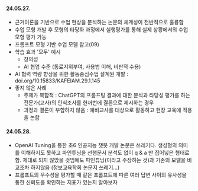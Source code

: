 #### 24.05.27.
* 근거이론을 기반으로 수업 현상을 분석하는 논문의 체계성이 전반적으로 훌륭함
* 수업 모형 개발 후 모형의 타당화 과정에서 실행평가를 통해 실제 상황에서의 수업 모형 평가 가능
* 프롬프트 모형 기반 수업 모델 참고(09)
* 학습 효과 '모두' 예시
	* 창의성
	* AI 협업 수준 (동료지위부여, 사용법 이해, 비판적 수용)
* AI 협력 역량 향상을 위한 활동중심수업 설계원 개발 : doi.org/10.15833/KAFEIAM.29.1.145
* 좋지 않은 사례 
	* 주제가 복합적 : ChatGPT의 프롬프팅 결과에 대한 분석과 타당성 평가를 하는 전문가(교사)의 인식조사를 한꺼번에 결론으로 제시하는 경우
	* 과정과 결론이 부합하지 않음 : 예비교사를 대상으로 활동하고 현장 교육에 적용을 논함
#### 24.05.28.
* OpenAI Tuning을 통한 초6 인공지능 챗봇 개발 논문은 쓰레기다. 생성형의 의미를 이해하지도 못하고 파인튜닝을 선행문서 분석도 없이 q & a 만 집어넣은 형태로 함. 제대로 되지 않았을 것임에도 파인튜닝(이라고 주장하는 것)과 기존의 모델을 비교조차 하지않음 (정보교육학회 논문지 쓰레기...)
* 프롬프트의 우수성을 평가할 때 같은 프롬프트에 따른 여러 답변 사이의 유사성을 통한 신뢰도를 확인하는 지표가 있는지 알아보자